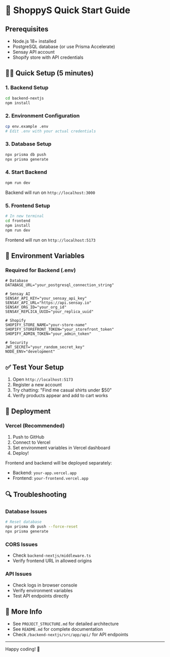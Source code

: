 # 🚀 ShoppyS Quick Start Guide

## Prerequisites
- Node.js 18+ installed
- PostgreSQL database (or use Prisma Accelerate)
- Sensay API account
- Shopify store with API credentials

## 🏃‍♂️ Quick Setup (5 minutes)

### 1. Backend Setup
```bash
cd backend-nextjs
npm install
```

### 2. Environment Configuration
```bash
cp env.example .env
# Edit .env with your actual credentials
```

### 3. Database Setup
```bash
npx prisma db push
npx prisma generate
```

### 4. Start Backend
```bash
npm run dev
```
Backend will run on `http://localhost:3000`

### 5. Frontend Setup
```bash
# In new terminal
cd frontend
npm install
npm run dev
```
Frontend will run on `http://localhost:5173`

## 🔧 Environment Variables

### Required for Backend (.env)
```env
# Database
DATABASE_URL="your_postgresql_connection_string"

# Sensay AI
SENSAY_API_KEY="your_sensay_api_key"
SENSAY_API_URL="https://api.sensay.io"
SENSAY_ORG_ID="your_org_id"
SENSAY_REPLICA_UUID="your_replica_uuid"

# Shopify
SHOPIFY_STORE_NAME="your-store-name"
SHOPIFY_STOREFRONT_TOKEN="your_storefront_token"
SHOPIFY_ADMIN_TOKEN="your_admin_token"

# Security
JWT_SECRET="your_random_secret_key"
NODE_ENV="development"
```

## ✅ Test Your Setup

1. Open `http://localhost:5173`
2. Register a new account
3. Try chatting: "Find me casual shirts under $50"
4. Verify products appear and add to cart works

## 🚀 Deployment

### Vercel (Recommended)
1. Push to GitHub
2. Connect to Vercel
3. Set environment variables in Vercel dashboard
4. Deploy!

Frontend and backend will be deployed separately:
- Backend: `your-app.vercel.app` 
- Frontend: `your-frontend.vercel.app`

## 🔍 Troubleshooting

### Database Issues
```bash
# Reset database
npx prisma db push --force-reset
npx prisma generate
```

### CORS Issues
- Check `backend-nextjs/middleware.ts`
- Verify frontend URL in allowed origins

### API Issues
- Check logs in browser console
- Verify environment variables
- Test API endpoints directly

## 📖 More Info
- See `PROJECT_STRUCTURE.md` for detailed architecture
- See `README.md` for complete documentation
- Check `/backend-nextjs/src/app/api/` for API endpoints

---
Happy coding! 🎉
